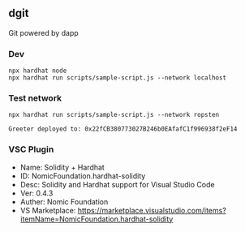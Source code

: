 ## dgit
Git powered by dapp

### Dev
```
npx hardhat node
npx hardhat run scripts/sample-script.js --network localhost
```
### Test network
```
npx hardhat run scripts/sample-script.js --network ropsten

Greeter deployed to: 0x22fCB380773027B246b0EAfafC1f996938f2eF14
```
### VSC Plugin
- Name: Solidity + Hardhat
- ID: NomicFoundation.hardhat-solidity
- Desc: Solidity and Hardhat support for Visual Studio Code
- Ver: 0.4.3
- Auther: Nomic Foundation
- VS Marketplace: https://marketplace.visualstudio.com/items?itemName=NomicFoundation.hardhat-solidity

